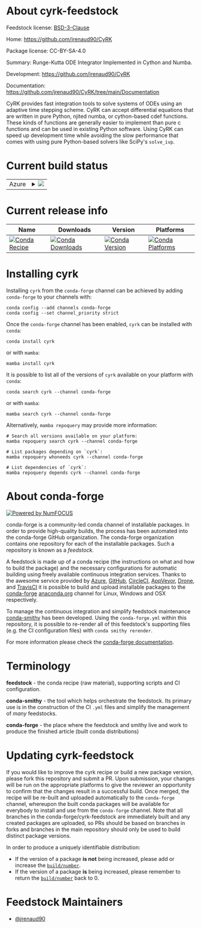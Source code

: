 About cyrk-feedstock
====================

Feedstock license: [BSD-3-Clause](https://github.com/conda-forge/cyrk-feedstock/blob/main/LICENSE.txt)

Home: https://github.com/jrenaud90/CyRK

Package license: CC-BY-SA-4.0

Summary: Runge-Kutta ODE Integrator Implemented in Cython and Numba.

Development: https://github.com/jrenaud90/CyRK

Documentation: https://github.com/jrenaud90/CyRK/tree/main/Documentation

CyRK provides fast integration tools to solve systems of ODEs using an adaptive time stepping scheme.
CyRK can accept differential equations that are written in pure Python, njited numba, or cython-based cdef
functions. These kinds of functions are generally easier to implement than pure c functions and can be used in
existing Python software. Using CyRK can speed up development time while avoiding the slow performance that comes
with using pure Python-based solvers like SciPy's `solve_ivp`.


Current build status
====================


<table>
    
  <tr>
    <td>Azure</td>
    <td>
      <details>
        <summary>
          <a href="https://dev.azure.com/conda-forge/feedstock-builds/_build/latest?definitionId=23957&branchName=main">
            <img src="https://dev.azure.com/conda-forge/feedstock-builds/_apis/build/status/cyrk-feedstock?branchName=main">
          </a>
        </summary>
        <table>
          <thead><tr><th>Variant</th><th>Status</th></tr></thead>
          <tbody><tr>
              <td>linux_64_python3.10.____cpython</td>
              <td>
                <a href="https://dev.azure.com/conda-forge/feedstock-builds/_build/latest?definitionId=23957&branchName=main">
                  <img src="https://dev.azure.com/conda-forge/feedstock-builds/_apis/build/status/cyrk-feedstock?branchName=main&jobName=linux&configuration=linux%20linux_64_python3.10.____cpython" alt="variant">
                </a>
              </td>
            </tr><tr>
              <td>linux_64_python3.11.____cpython</td>
              <td>
                <a href="https://dev.azure.com/conda-forge/feedstock-builds/_build/latest?definitionId=23957&branchName=main">
                  <img src="https://dev.azure.com/conda-forge/feedstock-builds/_apis/build/status/cyrk-feedstock?branchName=main&jobName=linux&configuration=linux%20linux_64_python3.11.____cpython" alt="variant">
                </a>
              </td>
            </tr><tr>
              <td>linux_64_python3.12.____cpython</td>
              <td>
                <a href="https://dev.azure.com/conda-forge/feedstock-builds/_build/latest?definitionId=23957&branchName=main">
                  <img src="https://dev.azure.com/conda-forge/feedstock-builds/_apis/build/status/cyrk-feedstock?branchName=main&jobName=linux&configuration=linux%20linux_64_python3.12.____cpython" alt="variant">
                </a>
              </td>
            </tr><tr>
              <td>linux_64_python3.9.____cpython</td>
              <td>
                <a href="https://dev.azure.com/conda-forge/feedstock-builds/_build/latest?definitionId=23957&branchName=main">
                  <img src="https://dev.azure.com/conda-forge/feedstock-builds/_apis/build/status/cyrk-feedstock?branchName=main&jobName=linux&configuration=linux%20linux_64_python3.9.____cpython" alt="variant">
                </a>
              </td>
            </tr><tr>
              <td>osx_64_python3.10.____cpython</td>
              <td>
                <a href="https://dev.azure.com/conda-forge/feedstock-builds/_build/latest?definitionId=23957&branchName=main">
                  <img src="https://dev.azure.com/conda-forge/feedstock-builds/_apis/build/status/cyrk-feedstock?branchName=main&jobName=osx&configuration=osx%20osx_64_python3.10.____cpython" alt="variant">
                </a>
              </td>
            </tr><tr>
              <td>osx_64_python3.11.____cpython</td>
              <td>
                <a href="https://dev.azure.com/conda-forge/feedstock-builds/_build/latest?definitionId=23957&branchName=main">
                  <img src="https://dev.azure.com/conda-forge/feedstock-builds/_apis/build/status/cyrk-feedstock?branchName=main&jobName=osx&configuration=osx%20osx_64_python3.11.____cpython" alt="variant">
                </a>
              </td>
            </tr><tr>
              <td>osx_64_python3.12.____cpython</td>
              <td>
                <a href="https://dev.azure.com/conda-forge/feedstock-builds/_build/latest?definitionId=23957&branchName=main">
                  <img src="https://dev.azure.com/conda-forge/feedstock-builds/_apis/build/status/cyrk-feedstock?branchName=main&jobName=osx&configuration=osx%20osx_64_python3.12.____cpython" alt="variant">
                </a>
              </td>
            </tr><tr>
              <td>osx_64_python3.9.____cpython</td>
              <td>
                <a href="https://dev.azure.com/conda-forge/feedstock-builds/_build/latest?definitionId=23957&branchName=main">
                  <img src="https://dev.azure.com/conda-forge/feedstock-builds/_apis/build/status/cyrk-feedstock?branchName=main&jobName=osx&configuration=osx%20osx_64_python3.9.____cpython" alt="variant">
                </a>
              </td>
            </tr><tr>
              <td>win_64_python3.10.____cpython</td>
              <td>
                <a href="https://dev.azure.com/conda-forge/feedstock-builds/_build/latest?definitionId=23957&branchName=main">
                  <img src="https://dev.azure.com/conda-forge/feedstock-builds/_apis/build/status/cyrk-feedstock?branchName=main&jobName=win&configuration=win%20win_64_python3.10.____cpython" alt="variant">
                </a>
              </td>
            </tr><tr>
              <td>win_64_python3.11.____cpython</td>
              <td>
                <a href="https://dev.azure.com/conda-forge/feedstock-builds/_build/latest?definitionId=23957&branchName=main">
                  <img src="https://dev.azure.com/conda-forge/feedstock-builds/_apis/build/status/cyrk-feedstock?branchName=main&jobName=win&configuration=win%20win_64_python3.11.____cpython" alt="variant">
                </a>
              </td>
            </tr><tr>
              <td>win_64_python3.12.____cpython</td>
              <td>
                <a href="https://dev.azure.com/conda-forge/feedstock-builds/_build/latest?definitionId=23957&branchName=main">
                  <img src="https://dev.azure.com/conda-forge/feedstock-builds/_apis/build/status/cyrk-feedstock?branchName=main&jobName=win&configuration=win%20win_64_python3.12.____cpython" alt="variant">
                </a>
              </td>
            </tr><tr>
              <td>win_64_python3.9.____cpython</td>
              <td>
                <a href="https://dev.azure.com/conda-forge/feedstock-builds/_build/latest?definitionId=23957&branchName=main">
                  <img src="https://dev.azure.com/conda-forge/feedstock-builds/_apis/build/status/cyrk-feedstock?branchName=main&jobName=win&configuration=win%20win_64_python3.9.____cpython" alt="variant">
                </a>
              </td>
            </tr>
          </tbody>
        </table>
      </details>
    </td>
  </tr>
</table>

Current release info
====================

| Name | Downloads | Version | Platforms |
| --- | --- | --- | --- |
| [![Conda Recipe](https://img.shields.io/badge/recipe-cyrk-green.svg)](https://anaconda.org/conda-forge/cyrk) | [![Conda Downloads](https://img.shields.io/conda/dn/conda-forge/cyrk.svg)](https://anaconda.org/conda-forge/cyrk) | [![Conda Version](https://img.shields.io/conda/vn/conda-forge/cyrk.svg)](https://anaconda.org/conda-forge/cyrk) | [![Conda Platforms](https://img.shields.io/conda/pn/conda-forge/cyrk.svg)](https://anaconda.org/conda-forge/cyrk) |

Installing cyrk
===============

Installing `cyrk` from the `conda-forge` channel can be achieved by adding `conda-forge` to your channels with:

```
conda config --add channels conda-forge
conda config --set channel_priority strict
```

Once the `conda-forge` channel has been enabled, `cyrk` can be installed with `conda`:

```
conda install cyrk
```

or with `mamba`:

```
mamba install cyrk
```

It is possible to list all of the versions of `cyrk` available on your platform with `conda`:

```
conda search cyrk --channel conda-forge
```

or with `mamba`:

```
mamba search cyrk --channel conda-forge
```

Alternatively, `mamba repoquery` may provide more information:

```
# Search all versions available on your platform:
mamba repoquery search cyrk --channel conda-forge

# List packages depending on `cyrk`:
mamba repoquery whoneeds cyrk --channel conda-forge

# List dependencies of `cyrk`:
mamba repoquery depends cyrk --channel conda-forge
```


About conda-forge
=================

[![Powered by
NumFOCUS](https://img.shields.io/badge/powered%20by-NumFOCUS-orange.svg?style=flat&colorA=E1523D&colorB=007D8A)](https://numfocus.org)

conda-forge is a community-led conda channel of installable packages.
In order to provide high-quality builds, the process has been automated into the
conda-forge GitHub organization. The conda-forge organization contains one repository
for each of the installable packages. Such a repository is known as a *feedstock*.

A feedstock is made up of a conda recipe (the instructions on what and how to build
the package) and the necessary configurations for automatic building using freely
available continuous integration services. Thanks to the awesome service provided by
[Azure](https://azure.microsoft.com/en-us/services/devops/), [GitHub](https://github.com/),
[CircleCI](https://circleci.com/), [AppVeyor](https://www.appveyor.com/),
[Drone](https://cloud.drone.io/welcome), and [TravisCI](https://travis-ci.com/)
it is possible to build and upload installable packages to the
[conda-forge](https://anaconda.org/conda-forge) [anaconda.org](https://anaconda.org/)
channel for Linux, Windows and OSX respectively.

To manage the continuous integration and simplify feedstock maintenance
[conda-smithy](https://github.com/conda-forge/conda-smithy) has been developed.
Using the ``conda-forge.yml`` within this repository, it is possible to re-render all of
this feedstock's supporting files (e.g. the CI configuration files) with ``conda smithy rerender``.

For more information please check the [conda-forge documentation](https://conda-forge.org/docs/).

Terminology
===========

**feedstock** - the conda recipe (raw material), supporting scripts and CI configuration.

**conda-smithy** - the tool which helps orchestrate the feedstock.
                   Its primary use is in the construction of the CI ``.yml`` files
                   and simplify the management of *many* feedstocks.

**conda-forge** - the place where the feedstock and smithy live and work to
                  produce the finished article (built conda distributions)


Updating cyrk-feedstock
=======================

If you would like to improve the cyrk recipe or build a new
package version, please fork this repository and submit a PR. Upon submission,
your changes will be run on the appropriate platforms to give the reviewer an
opportunity to confirm that the changes result in a successful build. Once
merged, the recipe will be re-built and uploaded automatically to the
`conda-forge` channel, whereupon the built conda packages will be available for
everybody to install and use from the `conda-forge` channel.
Note that all branches in the conda-forge/cyrk-feedstock are
immediately built and any created packages are uploaded, so PRs should be based
on branches in forks and branches in the main repository should only be used to
build distinct package versions.

In order to produce a uniquely identifiable distribution:
 * If the version of a package **is not** being increased, please add or increase
   the [``build/number``](https://docs.conda.io/projects/conda-build/en/latest/resources/define-metadata.html#build-number-and-string).
 * If the version of a package **is** being increased, please remember to return
   the [``build/number``](https://docs.conda.io/projects/conda-build/en/latest/resources/define-metadata.html#build-number-and-string)
   back to 0.

Feedstock Maintainers
=====================

* [@jrenaud90](https://github.com/jrenaud90/)

